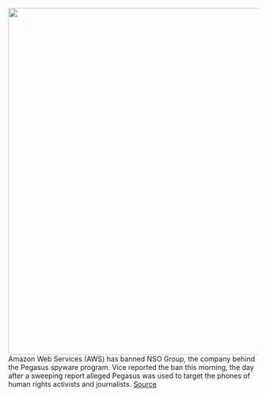 <img src='https://cdn.vox-cdn.com/thumbor/qDpRUAPzEgDmg9Gzv_3jxqyXiGs=/0x0:2040x1360/1200x800/filters:focal(857x517:1183x843)/cdn.vox-cdn.com/uploads/chorus_image/image/69601334/vpavic_4547_20210421_0006.0.jpg' width='700px' /><br/>
Amazon Web Services (AWS) has banned NSO Group, the company behind the Pegasus spyware program. Vice reported the ban this morning, the day after a sweeping report alleged Pegasus was used to target the phones of human rights activists and journalists.
<a href='https://www.theverge.com/2021/7/19/22583523/amazon-web-services-bans-nso-group-pegasus-spyware-infrastructure'> Source <a/>